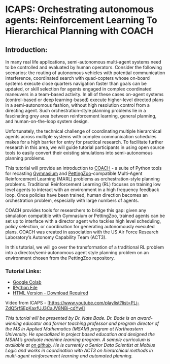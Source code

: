 # ICAPS: Orchestrating autonomous agents: Reinforcement Learning To Hierarchical Planning with COACH

## Introduction:
In many real life applications, semi-autonomous multi-agent systems need to be controlled and evaluated by human operators. Consider the following scenarios: the routing of autonomous vehicles with potential communication interference, coordinated search with quad-copters whose on-board systems execute close quarters navigation faster than goals can be updated, or skill selection for agents engaged in complex coordinated maneuvers in a team-based activity. In all of these cases on-agent systems (control-based or deep learning-based) execute higher-level directed plans in a semi-autonomous fashion, without high resolution control from a directing agent. Such orchestration-style planning problems lie in a fascinating grey area between reinforcement learning, general planning, and human-on-the-loop system design. 

Unfortunately, the technical challenge of coordinating multiple hierarchical agents across multiple systems with complex communication schedules makes for a high barrier for entry for practical research. To facilitate further research in this area, we will guide tutorial participants in using open source tools to easily convert their existing simulations into semi-autonomous planning problems.

This tutorial will provide an introduction to [COACH](https://github.com/act3-ace/coach) - a suite of Python tools for recasting [Gymnasium](https://gymnasium.farama.org/index.html) and [PettingZoo](https://pettingzoo.farama.org/index.html)-compatible Multi-Agent Reinforcement Learning (MARL) problems as orchestration-style planning problems. Traditional Reinforcement Learning (RL) focuses on training low level agents to interact with an environment in a high frequency feedback loop. Once policies have been trained, human direction becomes an orchestration problem, especially with large numbers of agents.

COACH provides tools for researchers to bridge this gap: given any simulation compatible with Gymnasium or PettingZoo, trained agents can be set up to interface with a director agent who tackles high level scheduling, policy selection, or coordination for generating autonomously executed plans. COACH was created in association with the US Air Force Research Laboratory’s Autonomy Capability Team (ACT3).

In this tutorial, we will go over the transformation of a traditional RL problem into a director/semi-autonomous agent style planning problem on an environment chosen from the PettingZoo repository. 

### Tutorial Links:

* [Google Colab](https://colab.research.google.com/drive/1JQ4-zNoQidWD49O3bNBZ8eQYoWSf6-XE?usp=sharing)
* [IPython File](https://github.com/act3-ace/coach/blob/ICAPSDemo/docs/Coach_Tutorial_1_ipython.ipynb)
* [HTML Version - Download Required](https://github.com/act3-ace/coach/blob/ICAPSDemo/docs/Coach_Tutorial_1_ipython.html)

Video from ICAPS - [https://www.youtube.com/playlist?list=PLj-ZdQ5rfSEpKaxfUJ3CaJV8NBi-cdYwI]


*This tutorial will be presented by Dr. Nate Bade. Dr. Bade is an award-winning educator and former teaching professor and program director of the MS in Applied Mathematics (MSAM) program at Northeastern University. He specialized in project based education and designed the MSAM’s graduate machine learning program. A sample curriculum is available at [on github](https://tipthederiver.github.io/Math-7243-2020/index.html). He is currently a Senior Data Scientist at Mobius Logic and works in coordination with ACT3 on hierarchical methods in multi-agent reinforcement learning and automated planning.*
